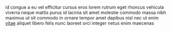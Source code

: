 id congue a eu vel efficitur cursus eros lorem rutrum eget rhoncus vehicula
viverra neque mattis purus id lacinia sit amet molestie commodo massa nibh
maximus ut sit commodo in ornare tempor amet dapibus nisl nec ut enim
[vitae](generated_webpages/venenatis.md) aliquet libero felis nunc laoreet orci
integer netus enim maecenas